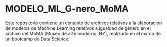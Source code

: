 # MODELO_ML_G-nero_MoMA
Este repositorio contiene un conjunto de archivos relativos a la elaboración de modelos de Machine Learning relativos a igualdad de género en el archivo del MoMA (Museo de arte moderno, NY), realizado en el marco de un bootcamp de Data Science.
